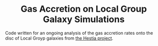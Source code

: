 <div align="center">
    <h1>Gas Accretion on Local Group Galaxy Simulations</h1>
</div>

Code written for an ongoing analysis of the gas accretion rates onto the disc
of Local Groyp galaxies from [the Hestia project](https://hestia.aip.de/).
